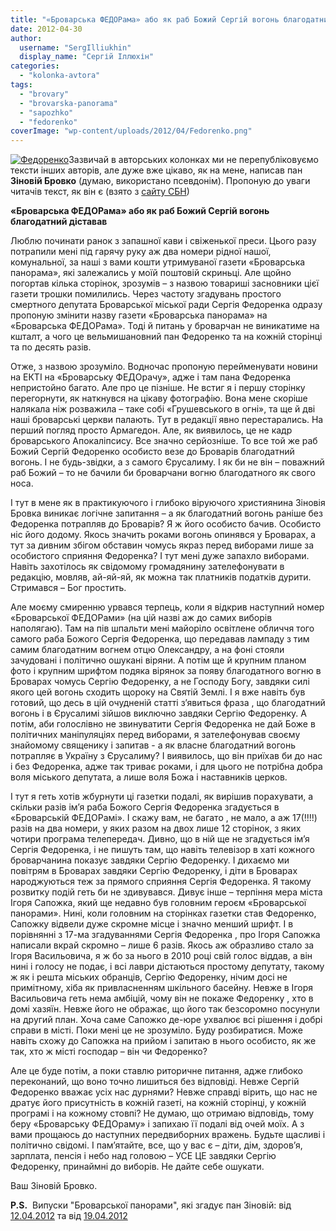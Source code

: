 ```yaml
---
title: "«Броварська ФЕДОРама» або як раб Божий Сергій вогонь благодатний діставав"
date: 2012-04-30
author: 
  username: "SergIlliukhin"
  display_name: "Сергій Іллюхін"
categories: 
  - "kolonka-avtora"
tags: 
  - "brovary"
  - "brovarska-panorama"
  - "sapozhko"
  - "fedorenko"
coverImage: "wp-content/uploads/2012/04/Fedorenko.png"
---
```


[![](https://mpz.brovary.org/wp-content/uploads/2012/04/Fedorenko.png "Федоренко")](https://mpz.brovary.org/wp-content/uploads/2012/04/Fedorenko.png)Зазвичай в авторських колонках ми не перепубліковуємо тексти інших авторів, але дуже вже цікаво, як на мене, написав пан **Зіновій Бровко** (думаю, використано псевдонім). Пропоную до уваги читачів текст, як він є (взято з [сайту СБН](http://city.brovary.net/portal/index.php?showtopic=104309 "Броварська ФЕДОРама"))

**«Броварська ФЕДОРама» або як раб Божий Сергій вогонь благодатний діставав**

Люблю починати ранок з запашної кави і свіженької преси. Цього разу потрапили мені під гарячу руку аж два номери рідної нашої, комунальної, за наші з вами кошти утримуваної газети «Броварська панорама», які залежались у моїй поштовій скриньці. Але щойно погортав кілька сторінок, зрозумів – з назвою товариші засновники цієї газети трошки помилились. Через частоту згадувань простого смертного депутата Броварської міської ради Сергія Федоренка одразу пропоную змінити назву газети «Броварська панорама» на «Броварська ФЕДОРама». Тоді й питань у броварчан не виникатиме на кшталт, а чого це вельмишановний пан Федоренко та на кожній сторінці та по десять разів.

Отже, з назвою зрозуміло. Водночас пропоную перейменувати новини на ЕКТІ на «Броварську ФЕДОрачу», адже і там пана Федоренка непристойно багато. Але про це пізніше. Не встиг я і першу сторінку перегорнути, як наткнувся на цікаву фотографію. Вона мене скоріше налякала ніж розважила – таке собі «Грушевського в огні», та ще й дві наші броварські церкви палають. Тут в редакції явно перестарались. На перший погляд просто Армагедон. Але, як виявилось, це не кадр броварського Апокаліпсису. Все значно серйозніше. То все той же раб Божий Сергій Федоренко особисто везе до Броварів благодатний вогонь. І не будь-звідки, а з самого Єрусалиму. І як би не він – поважний раб Божий – то не бачили би броварчани вогню благодатного як свого носа. <!--more-->

І тут в мене як в практикуючого і глибоко віруючого християнина Зіновія Бровка виникає логічне запитання – а як благодатний вогонь раніше без Федоренка потрапляв до Броварів? Я ж його особисто бачив. Особисто ніс його додому. Якось значить роками вогонь опинявся у Броварах, а тут за дивним збігом обставин чомусь якраз перед виборами лише за особистого сприяння Федоренка? І тут мені дуже запахло виборами. Навіть захотілось як свідомому громадянину зателефонувати в редакцію, мовляв, ай-яй-яй, як можна так платників податків дурити. Стримався – Бог простить.

Але моєму смиренню урвався терпець, коли я відкрив наступний номер «Броварської ФЕДОРами» (на цій назві аж до самих виборів наполягаю). Там на пів шпальти мені майоріло освітлене обличчя того самого раба Божого Сергія Федоренка, що передавав лампаду з тим самим благодатним вогнем отцю Олександру, а на фоні стояли зачудовані і політично ошукані віряни. А потім ще й крупним планом фото і крупним шрифтом подяка вірянок за появу благодатного вогню в Броварах чомусь Сергію Федоренку, а не Господу Богу, завдяки силі якого цей вогонь сходить щороку на Святій Землі. І я вже навіть був готовий, що десь в цій очудненій статті з’явиться фраза , що благодатний вогонь і в Єрусалимі зійшов виключно завдяки Сергію Федоренку. А потім, аби голослівно не звинуватити Сергія Федоренка не дай Боже в політичних маніпуляціях перед виборами, я зателефонував своєму знайомому священику і запитав - а як власне благодатний вогонь потрапляє в Україну з Єрусалиму? І виявилось, що він приїхав би до нас і без Федоренка, адже так триває роками, і для цього не потрібна добра воля міського депутата, а лише воля Божа і наставників церков.

І тут я геть хотів жбурнути ці газетки подалі, як вирішив порахувати, а скільки разів ім’я раба Божого Сергія Федоренка згадується в «Броварській ФЕДОРамі». І скажу вам, не багато , не мало, а аж 17(!!!!) разів на два номери, у яких разом на двох лише 12 сторінок, з яких чотири програма телепередач. Дивно, що в ній ще не згадується ім’я Сергія Федоренка, і не пишуть там, що навіть телевізор в хаті кожного броварчанина показує завдяки Сергію Федоренку. І дихаємо ми повітрям в Броварах завдяки Сергію Федоренку, і діти в Броварах народжуються теж за прямого сприяння Сергія Федоренка. Я такому розвитку подій геть би не здивувався. Дивує інше – терпіння мера міста Ігоря Сапожка, який ще недавно був головним героєм «Броварської панорами». Нині, коли головним на сторінках газетки став Федоренко, Сапожку відвели дуже скромне місце і значно менший шрифт. І в порівнянні з 17-ма згадуваннями Сергія Федоренка , про Ігоря Сапожка написали вкрай скромно – лише 6 разів. Якось аж образливо стало за Ігоря Васильовича, я ж бо за нього в 2010 році свій голос віддав, а він нині і голосу не подає, і всі лаври дістаються простому депутату, такому ж як і решта міських обранців, Сергію Федоренку, нічим досі не примітному, хіба як привласненням шкільного басейну. Невже в Ігоря Васильовича геть нема амбіцій, чому він не покаже Федоренку , хто в домі хазяїн. Невже його не ображає, що його так безсоромно посунули на другий план. Хоча саме Сапожко де-юре ухвалює всі рішення і добрі справи в місті. Поки мені це не зрозуміло. Буду розбиратися. Може навіть схожу до Сапожка на прийом і запитаю в нього особисто, як же так, хто ж місті господар – він чи Федоренко?

Але це буде потім, а поки ставлю риторичне питання, адже глибоко переконаний, що воно точно лишиться без відповіді. Невже Сергій Федоренко вважає усіх нас дурнями? Невже справді вірить, що нас не дратує його присутність в кожній газеті, на кожній сторінці, у кожній програмі і на кожному стовпі? Не думаю, що отримаю відповідь, тому беру «Броварську ФЕДОраму» і запихаю її подалі від очей моїх. А з вами прощаюсь до наступних передвиборних вражень. Будьте щасливі і політично свідомі. І пам’ятайте, все, що у вас є – діти, дім, здоров’я, зарплата, пенсія і небо над головою – УСЕ ЦЕ завдяки Сергію Федоренку, принаймні до виборів. Не дайте себе ошукати.

Ваш Зіновій Бровко.

**P.S.**  Випуски "Броварської панорами", які згадує пан Зіновій: від [12.04.2012](http://docs.brovary.org/p1269/12.04.2012 "Броварська панорама") та від [19.04.2012](http://docs.brovary.org/p1271/19.04.2012 "Броварська панорама")
